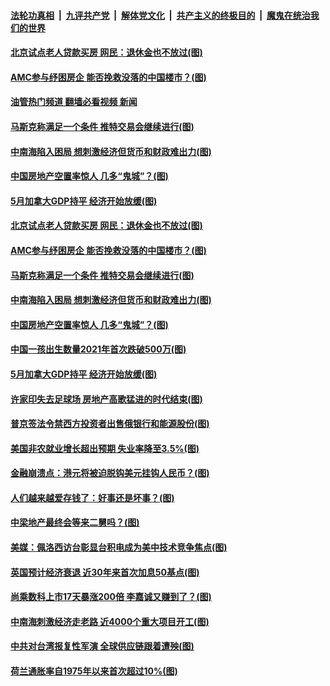 ####  [法轮功真相](../../../../basic/blob/master/README.md?t=08072201) &nbsp;|&nbsp; [九评共产党](../../../../9ping.md/blob/master/README.md?t=08072201) &nbsp;|&nbsp; [解体党文化](../../../../jtdwh.md/blob/master/README.md?t=08072201)  &nbsp;|&nbsp; [共产主义的终极目的](../../../../gczydzjmd.md/blob/master/README.md?t=08072201) &nbsp;|&nbsp; [魔鬼在统治我们的世界](../../../../mgztzwmdsj.md/blob/master/README.md?t=08072201) 

#### [北京试点老人贷款买房 网民：退休金也不放过(图)](../pages/p5/1013725.md?t=08072201) 

#### [AMC参与纾困房企 能否挽救没落的中国楼市？(图)](../pages/p5/1013712.md?t=08072201) 

#### [油管热门频道 翻墙必看视频 新闻](http://45.76.130.85:81/youtube.html?08072201)

#### [马斯克称满足一个条件 推特交易会继续进行(图)](../pages/p5/1013688.md?t=08072201) 

#### [中南海陷入困局 想刺激经济但货币和财政难出力(图)](../pages/p5/1013686.md?t=08072201) 

#### [中国房地产空置率惊人 几多“鬼城”？(图)](../pages/p5/1013640.md?t=08072201) 

#### [5月加拿大GDP持平 经济开始放缓(图)](../pages/p5/1013634.md?t=08072201) 

#### [北京试点老人贷款买房 网民：退休金也不放过(图)](../pages/p5/1013725.md?t=08072201) 

#### [AMC参与纾困房企 能否挽救没落的中国楼市？(图)](../pages/p5/1013712.md?t=08072201) 

#### [马斯克称满足一个条件 推特交易会继续进行(图)](../pages/p5/1013688.md?t=08072201) 

#### [中南海陷入困局 想刺激经济但货币和财政难出力(图)](../pages/p5/1013686.md?t=08072201) 

#### [中国房地产空置率惊人 几多“鬼城”？(图)](../pages/p5/1013640.md?t=08072201) 

#### [中国一孩出生数量2021年首次跌破500万(图)](../pages/p5/1013658.md?t=08072201) 

#### [5月加拿大GDP持平 经济开始放缓(图)](../pages/p5/1013634.md?t=08072201) 

#### [许家印失去足球场 房地产高歌猛进的时代结束(图)](../pages/p5/1013614.md?t=08072201) 

#### [普京签法令禁西方投资者出售俄银行和能源股份(图)](../pages/p5/1013610.md?t=08072201) 

#### [美国非农就业增长超出预期 失业率降至3.5%(图)](../pages/p5/1013603.md?t=08072201) 

#### [金融崩溃点：港元将被迫脱钩美元挂钩人民币？(图)](../pages/p5/1013601.md?t=08072201) 


#### [人们越来越爱存钱了：好事还是坏事？(图)](../pages/p5/1013558.md?t=08072201) 

#### [中梁地产最终会等来二舅吗？(图)](../pages/p5/1013551.md?t=08072201) 

#### [美媒：佩洛西访台彰显台积电成为美中技术竞争焦点(图)](../pages/p5/1013508.md?t=08072201) 

#### [英国预计经济衰退 近30年来首次加息50基点(图)](../pages/p5/1013521.md?t=08072201) 

#### [尚乘数科上市17天暴涨200倍 李嘉诚又赚到了？(图)](../pages/p5/1013513.md?t=08072201) 

#### [中南海刺激经济走老路 近4000个重大项目开工(图)](../pages/p5/1013511.md?t=08072201) 

#### [中共对台湾报复性军演 全球供应链跟着遭殃(图)](../pages/p5/1013506.md?t=08072201) 

#### [荷兰通胀率自1975年以来首次超过10%(图)](../pages/p5/1013501.md?t=08072201) 

<img src='http://gfw-breaker.win/goodnews/indexes/p5.md' width='0px' height='0px'/>
